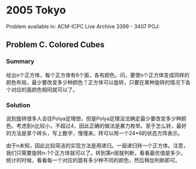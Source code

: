 # 2005 Tokyo
Problem available in:
ACM-ICPC Live Archive 3399 - 3407
POJ: 

## Problem C. Colored Cubes
### Summary

给出n个正方体，每个正方体有6个面，各有颜色。问，要使n个正方体变成同样的颜色布局，最少要改变多少种颜色？正方体可以旋转，只要在某种旋转的情况下各个对应的面颜色相同就可以了。
### Solution

说到旋转很多人会往Polya定理想，但是Polya定理没法确定最少要改变多少种颜色。考虑到n比较小，不超过4，因此正确的做法是暴力枚举。至于怎么转，最好的方法是拿个砖头，写上数字，慢慢来。转可以用一个24*6的状态方阵表示。

由于n未知，因此比较简洁的实现方法是用递归。一层递归转一个正方体。注意，我们只需要旋转n-1个正方体就可以了。转到第n层就判断，看看最优值是多少。统计的时候，看看每一个对应的面有多少种不同的颜色，然后稍加判断即可。
